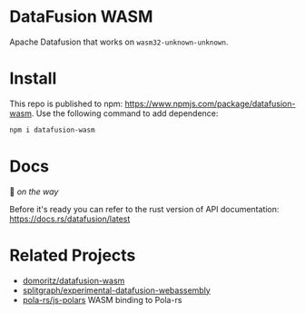 # DataFusion WASM

Apache Datafusion that works on `wasm32-unknown-unknown`.

# Install

This repo is published to npm: https://www.npmjs.com/package/datafusion-wasm. Use the following command to add dependence:

```bash
npm i datafusion-wasm
```

# Docs

🚧 *on the way*

Before it's ready you can refer to the rust version of API documentation: https://docs.rs/datafusion/latest

# Related Projects
- [domoritz/datafusion-wasm](https://github.com/domoritz/datafusion-wasm/tree/main)
- [splitgraph/experimental-datafusion-webassembly](https://github.com/splitgraph/experimental-datafusion-webassembly/tree/main)
- [pola-rs/js-polars](https://github.com/pola-rs/js-polars) WASM binding to Pola-rs
